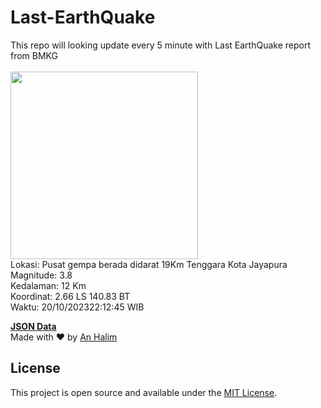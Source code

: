 # Last-EarthQuake
This repo will looking update every 5 minute with Last EarthQuake report from BMKG
<br>
<br>
<img src="https://static.bmkg.go.id/20231020221245.mmi.jpg" width="300"/>
<br>
Lokasi: Pusat gempa berada didarat 19Km Tenggara Kota Jayapura <br>
Magnitude: 3.8 <br>
Kedalaman: 12 Km <br>
Koordinat: 2.66 LS 140.83 BT <br>
Waktu: 20/10/202322:12:45 WIB <br>

<a href="./data/data.json">**JSON Data**</a>
<br>
Made with ❤️ by <a href="https://github.com/an-halim">An Halim</a>
## License

This project is open source and available under the [MIT License](LICENSE).
